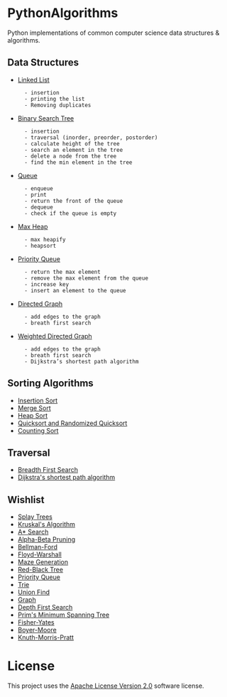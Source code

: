 # PythonAlgorithms

Python implementations of common computer science data structures & algorithms.

## Data Structures 
- [Linked List](linked_list.py)
        
        - insertion
        - printing the list
        - Removing duplicates
        
- [Binary Search Tree](binary_search_tree.py)
        
        - insertion
        - traversal (inorder, preorder, postorder)
        - calculate height of the tree
        - search an element in the tree
        - delete a node from the tree
        - find the min element in the tree
        
- [Queue](queue.py)
     
        - enqueue
        - print
        - return the front of the queue
        - dequeue
        - check if the queue is empty

- [Max Heap](maxheap.py)

        - max heapify
        - heapsort
        
- [Priority Queue](priority_queue.py)
    
        - return the max element
        - remove the max element from the queue
        - increase key
        - insert an element to the queue
        
- [Directed Graph](graph.py) 
        
        - add edges to the graph
        - breath first search
        
- [Weighted Directed Graph](weighted_graph.py) 
        
        - add edges to the graph
        - breath first search
        - Dijkstra’s shortest path algorithm
        

## Sorting Algorithms
- [Insertion Sort](insertion_sort.py)
- [Merge Sort](merge_sort.py)
- [Heap Sort](maxheap.py)
- [Quicksort and Randomized Quicksort](quick_sort.py)
- [Counting Sort](counting_sort.py)

## Traversal
- [Breadth First Search](graph.py)
- [Dijkstra's shortest path algorithm](weighted_graph.py)

## Wishlist

- [Splay Trees](https://en.wikipedia.org/wiki/Splay_tree)
- [Kruskal's Algorithm](https://en.wikipedia.org/wiki/Kruskal%27s_algorithm)
- [A* Search](https://en.wikipedia.org/wiki/A*_search_algorithm)
- [Alpha-Beta Pruning](https://en.wikipedia.org/wiki/Alpha–beta_pruning)
- [Bellman-Ford](https://en.wikipedia.org/wiki/Bellman–Ford_algorithm)
- [Floyd-Warshall](https://en.wikipedia.org/wiki/Floyd–Warshall_algorithm)
- [Maze Generation](https://en.wikipedia.org/wiki/Maze_generation_algorithm)
- [Red-Black Tree](https://en.wikipedia.org/wiki/Red–black_tree)
- [Priority Queue](https://en.wikipedia.org/wiki/Priority_queue)
- [Trie](https://en.wikipedia.org/wiki/Trie)
- [Union Find](https://en.wikipedia.org/wiki/Disjoint-set_data_structure)
- [Graph](https://en.wikipedia.org/wiki/Graph_(abstract_data_type))
- [Depth First Search](https://en.wikipedia.org/wiki/Depth-first_search)
- [Prim's Minimum Spanning Tree](https://en.wikipedia.org/wiki/Prim%27s_algorithm)
- [Fisher-Yates](https://en.wikipedia.org/wiki/Fisher–Yates_shuffle)
- [Boyer-Moore](https://en.wikipedia.org/wiki/Boyer–Moore_string_search_algorithm)
- [Knuth-Morris-Pratt](https://en.wikipedia.org/wiki/Knuth–Morris–Pratt_algorithm)

# License
This project uses the [Apache License Version 2.0](LICENSE) software license.
